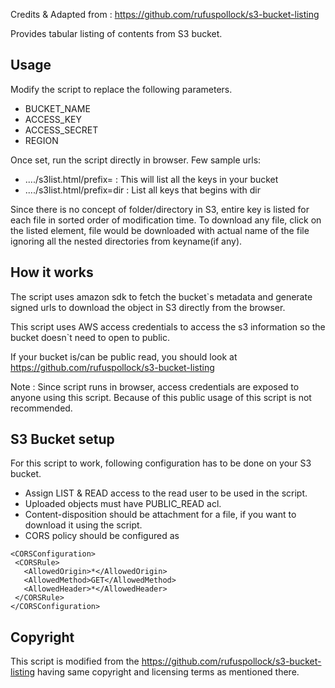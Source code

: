 Credits & Adapted from  : https://github.com/rufuspollock/s3-bucket-listing

Provides tabular listing of contents from S3 bucket.

## Usage

Modify the script to replace the following parameters.
* BUCKET_NAME
* ACCESS_KEY
* ACCESS_SECRET
* REGION

Once set, run the script directly in browser. Few sample urls:
* ..../s3list.html/prefix=    : This will list all the keys in your bucket
* ..../s3list.html/prefix=dir : List all keys that begins with dir

Since there is no concept of folder/directory in S3, entire key is listed for each file in sorted order of modification time. To download any file, click on the listed element, file would be downloaded with actual name of the file ignoring all the nested directories from keyname(if any).

## How it works

The script uses amazon sdk to fetch the bucket`s metadata  and generate signed urls to download the object in S3 directly from the browser.

This script uses AWS access credentials to access the s3 information so the bucket doesn`t need to open to public.

If your bucket is/can be public read, you should look at https://github.com/rufuspollock/s3-bucket-listing

Note : Since script runs in browser, access credentials are exposed to anyone using this script. Because of this public usage of this script is not recommended. 

## S3 Bucket setup

For this script to work, following configuration has to be done on your S3 bucket.

* Assign LIST & READ access to the read user to be used in the script.
* Uploaded objects must have PUBLIC_READ acl.
* Content-disposition should be attachment for a file, if you want to download it using the script.
* CORS policy should be configured as 

```
<CORSConfiguration>
 <CORSRule>
   <AllowedOrigin>*</AllowedOrigin>
   <AllowedMethod>GET</AllowedMethod>
   <AllowedHeader>*</AllowedHeader>
 </CORSRule>
</CORSConfiguration>
```

## Copyright

This script is modified from the https://github.com/rufuspollock/s3-bucket-listing having same copyright and licensing terms as mentioned there.


